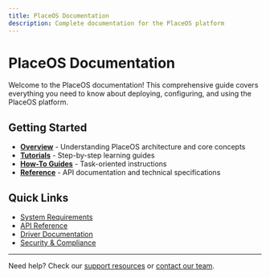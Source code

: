 ```yaml
---
title: PlaceOS Documentation
description: Complete documentation for the PlaceOS platform
---
```


# PlaceOS Documentation

Welcome to the PlaceOS documentation! This comprehensive guide covers everything you need to know about deploying, configuring, and using the PlaceOS platform.

## Getting Started

- **[Overview](/placeos/overview/)** - Understanding PlaceOS architecture and core concepts
- **[Tutorials](/placeos/tutorials/)** - Step-by-step learning guides
- **[How-To Guides](/placeos/how-to/)** - Task-oriented instructions
- **[Reference](/placeos/reference/)** - API documentation and technical specifications

## Quick Links

- [System Requirements](/placeos/reference/system-requirements)
- [API Reference](/placeos/reference/api)
- [Driver Documentation](/placeos/reference/drivers)
- [Security & Compliance](/placeos/reference/security-compliance)

---

Need help? Check our [support resources](https://support.place.technology) or [contact our team](mailto:support@placeos.com).
